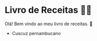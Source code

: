 # Livro de Receitas :man_cook:

Olá! Bem vindo ao meu livro de receitas. :wave:

- Cuscuz pernambucano

